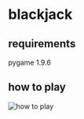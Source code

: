 # blackjack

## requirements
pygame 1.9.6

## how to play
![how to play](https://raw.githubusercontent.com/fullfatsoda/blackjack-pygame/master/how_to_play.png)
